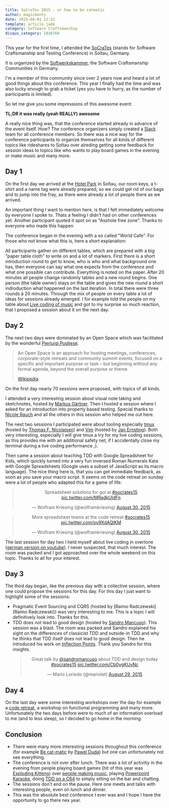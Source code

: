 ```yaml
---
title: SoCraTes 2015 - or how to be catmatic
author: magicmonty
date: 2015-09-01 22:52
template: article.jade
category: Software Craftsmanship
disqus_category: 1836768
---
```


This year for the first time, I attended the [SoCraTes](https://www.socrates-conference.de/) (stands for Software Craftsmanship and Testing Conference)
in Soltau, Germany.

It is organized by the [Softwerkskammer](http://www.softwerkskammer.org), the Software Craftsmanship Communities in Germany.

I'm a member of this community since over 2 years now and heard a lot of good things about this conference.
This year I finally had the time and was also lucky enough to grab a ticket (yes you have to hurry, as the
number of participants is limited).

So let me give you some impressions of this awesome event:

**TL;DR it was really (yeah REALLY) awesome**
<span class="more"></span>

A really nice thing was, that the conference started already in advance of the event itself. How?
The conference organizers simply created a [Slack](https://slack.com/) team for all conference members.
So there was a nice way for the conference participants to organize themselves for all kinds of different
topics like rideshares to Soltau over alreding getting some feedback for session ideas to topics like
who wants to play board games in the evening or make music and many more.

Day 1
---
On the first day we arrived at the [Hotel Park](http://www.hotel-park-soltau.de/) in Soltau, our room keys, a
t-shirt and a name tag were already prepared, so we could get rid of our bags and to jump into the fray, as there
were already a lot of people there as we arrived.

An important thing I want to mention here, is that I felt immediately welcome by everyone I spoke to. Thats a
feeling I didn't had on other conferences yet. Another participant quoted it spot on as "Asshole free zone".
Thanks to everyone who made this happen

The conference began in the evening with a so called "World Cafe". For those who not know what this is, here
a short explanation:

All participants gather on different tables, which are prepared with a big "paper table cloth" to write on
and a lot of markers. First there is a short introduction round to get to know, who is who and what background
one has, then everyone can say what one expects from the conference and what one possible can contribute.
Everything is noted on the paper. After 20 minutes all people change randomly tables and a new round begins.
One person (the table owner) stays on the table and gives the new round a short indroduction what happened
on the last iteration. In total there were three rounds à 20 minutes. Through the mix of people on every table
a lot of ideas for sessions already emerged. I for example told the people on my table about [Live coding of music](http://lambdaphonic.de)
and got to my surprise so much reaction, that I proposed a session about it on the next day.

Day 2
---
The next two days were dominated by an Open Space which was facilitated by the wonderful [Pierluigi Pugliese](https://twitter.com/p_pugliese).
> An Open Space is an approach for hosting meetings, conferences, corporate-style retreats and community summit events,
> focused on a specific and important purpose or task – but beginning without any formal agenda, beyond the overall purpose or theme.
>
> [Wikipedia](http://en.wikipedia.org/wiki/Open_Space_Technology)

On the first day nearly 70 sessions were proposed, with topics of all kinds.

I attended a very interesting session about visual note taking and sketchnotes, hosted by [Markus Gärtner](https://twitter.com/mgaertne).
Then I hosted a session where I asked for an introduction into property based testing. Special thanks to [Nicole Rauch](http://twitter.com/nicolerauch)
and all the others in this session who helped me out here.

The next two sessions I participated were about tooling especially
[tmux](https://tmux.github.io) (hosted by [Thomas F. Nicolaisen](https://twitter.com/tfnico)) and [Vim](http://www.vim.org/)
(hosted by [Jan Ernsting](https://twitter.com/janernsting)). Both very interesting, especially I will give tmux a try
for my live coding sessions, as this provides me with an additional safety net, if I accidentally close my terminal
during a live coding performance ;).

Then came a session about teaching TDD with Google Spreadsheet for Kids, which quickly turned into a very fun
inversed Roman Numerals Kata with Google Spreadsheets (Google uses a subset of JavaScript as its macro language).
The nice thing here is, that you can get immediate feedback, as soon as you save your macro script.
It seems on the code retreat on sunday were a lot of people who adapted this for a game of life:

<div align="center">
<blockquote class="twitter-tweet" data-conversation="none" lang="en"><p lang="en" dir="ltr">Spreadsheet solutions for gol at <a href="https://twitter.com/hashtag/socrates15?src=hash">#socrates15</a> <a href="http://t.co/MRadkUldFn">pic.twitter.com/MRadkUldFn</a></p>&mdash; Wolfram Kriesing (@wolframkriesing) <a href="https://twitter.com/wolframkriesing/status/637973436174893056">August 30, 2015</a></blockquote>
<script async src="//platform.twitter.com/widgets.js" charset="utf-8"></script>
</div>
<div align="center">
<blockquote class="twitter-tweet" data-conversation="none" lang="en"><p lang="en" dir="ltr">More spreadsheet teams at the code retreat <a href="https://twitter.com/hashtag/socrates15?src=hash">#socrates15</a> <a href="http://t.co/pv9XdAQlKM">pic.twitter.com/pv9XdAQlKM</a></p>&mdash; Wolfram Kriesing (@wolframkriesing) <a href="https://twitter.com/wolframkriesing/status/637973789272375297">August 30, 2015</a></blockquote>
<script async src="//platform.twitter.com/widgets.js" charset="utf-8"></script>
</div>

The last session for day two I held myself about live coding in overtone ([german version on youtube](https://youtu.be/uAs05PTo6ug)).
I never suspected, that much interest. The room was packed and I got approached over the whole weekend on this topic.
Thanks to all for your interest.

Day 3
---
The third day began, like the previous day with a collective session, where one could propose the sessions for this day.
For this day I just want to highlight some of the sessions:

* Pragmatic Event Sourcing and CQRS (hosted by [Raimo Radczewski](Raimo Radczewski)) was very interesting to me. This is
  a topic I will definitively look into. Thanks for this.
* TDD does not lead to good design (hosted by [Sandro Mancuso](https://twitter.com/sandromancuso)). This session was a blast.
  The room was packed and Sandro explained his sight on the differences of classicist TDD and outside-in TDD and why
  he thinks that TDD itself does not lead to good design. Then he introduced his work on [Inflection Points](http://codurance.com/2015/06/17/inflection-point/).
  Thank you Sandro for this insights.
  <div align="center">
  <blockquote class="twitter-tweet" data-conversation="none" lang="en"><p lang="en" dir="ltr">Great talk by <a href="https://twitter.com/sandromancuso">@sandromancuso</a> about TDD and design today <a href="https://twitter.com/hashtag/socrates15?src=hash">#socrates15</a> <a href="http://t.co/Cb0ygKUvNc">pic.twitter.com/Cb0ygKUvNc</a></p>&mdash; Mario Loriedo (@mariolet) <a href="https://twitter.com/mariolet/status/637661176776761344">August 29, 2015</a></blockquote>
  <script async src="//platform.twitter.com/widgets.js" charset="utf-8"></script>
  </div>

Day 4
---
On the last day were some interesting workshops over the day for example a [code retreat](http://coderetreat.org/),
a workshop on functional programming and many more. Unfortunately the two days before were to much of an information
overload to me (and to less sleep), so I decided to go home in the morning.

Conclusion
---
* There were many more interesting sessions throughout this conference (for example [Be cat-matic](http://unclejamal.github.io/2015/08/31/catmatic.html) by [Pawel Duda](https://twitter.com/pawelduda))
  but one can unfortunately not see everything.
* The conference is not over after lunch. There was a lot of activitiy in the evening from people playing board games (hit of this year was [Exploding Kittens](http://www.explodingkittens.com))
  over [people making music](https://youtu.be/8XpB30AWE4Y), playing [Powerpoint Karaoke](https://en.wikipedia.org/wiki/Powerpoint-Karaoke),
  doing [TDD on a C64](http://64bites.com/episodes/014-tdd-with-macros/) to simply sitting on the bar and chatting.
* The sessions don't end on the pause. Here one meets and talks with interesting people, even on lunch and dinner.
* This was the absolute best conference I ever was and I hope I have the opportunity to go there nex year.

